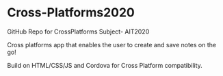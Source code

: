 # Cross-Platforms2020
GitHub Repo for CrossPlatforms Subject- AIT2020


Cross platforms app that enables the user to create and save notes on the go!

Build on HTML/CSS/JS and Cordova for Cross Platform compatibility.
